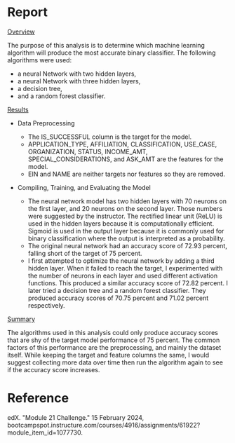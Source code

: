 # Report
<ins>Overview</ins>

The purpose of this analysis is to determine which machine learning algorithm will produce the most accurate binary classifier.  The following algorithms were used:

* a neural Network with two hidden layers,
* a neural Network with three hidden layers,
* a decision tree,
* and a random forest classifier.

<ins>Results</ins>

*  Data Preprocessing
	*  The IS_SUCCESSFUL column is the target for the model.
	*  APPLICATION_TYPE, AFFILIATION, CLASSIFICATION, USE_CASE, ORGANIZATION, STATUS, INCOME_AMT, SPECIAL_CONSIDERATIONS, and ASK_AMT are the features for the model.
	*  EIN and NAME are neither targets nor features so they are removed.

*  Compiling, Training, and Evaluating the Model
	*  The neural network model has two hidden layers with 70 neurons on the first layer, and 20 neurons on the second layer.  Those numbers were suggested by the instructor.  The rectified linear unit (ReLU) is used in the hidden layers because it is computationally efficient.  Sigmoid is used in the output layer because it is commonly used for binary classification where the output is interpreted as a probability.
	*  The original neural network had an accuracy score of 72.93 percent, falling short of the target of 75 percent.
	*  I first attempted to optimize the neural network by adding a third hidden layer.  When it failed to reach the target, I experimented with the number of neurons in each layer and used different activation functions.  This produced a similar accuracy score of 72.82 percent.  I later tried a decision tree and a random forest classifier.  They produced accuracy scores of 70.75 percent and 71.02 percent respectively.

<ins>Summary</ins>

The algorithms used in this analysis could only produce accuracy scores that are shy of the target model performance of 75 percent.  The common factors of this performance are the preprocessing, and mainly the dataset itself.  While keeping the target and feature columns the same, I would suggest collecting more data over time then run the algorithm again to see if the accuracy score increases.

# Reference
edX. "Module 21 Challenge." 15 February 2024, bootcampspot.instructure.com/courses/4916/assignments/61922?module_item_id=1077730.